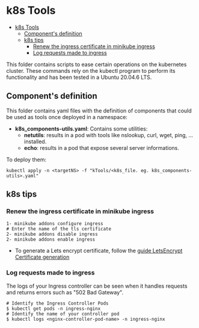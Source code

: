 # k8s Tools

- [k8s Tools](#k8s-tools)
  - [Component's definition](#components-definition)
  - [k8s tips](#k8s-tips)
    - [Renew the ingress certificate in minikube ingress](#renew-the-ingress-certificate-in-minikube-ingress)
    - [Log requests made to ingress](#log-requests-made-to-ingress)

This folder contains scripts to ease certain operations on the kubernetes cluster.
These commands rely on the kubectl program to perform its functionality and has been tested in a Ubuntu 20.04.6 LTS.    

## Component's definition
This folder contains yaml files with the definition of components that could be used as tools once deployed in a namespace:  
- **k8s_components-utils.yaml**: Contains some utilities:
  - **netutils**: results in a pod with tools like nslookup, curl, wget, ping, ... installed.
  - **echo**: results in a pod that expose several server informations.    

To deploy them:
```shell
kubectl apply -n <targetNS> -f "kTools/<k8s_file. eg. k8s_components-utils>.yaml"
```
## k8s tips
### Renew the ingress certificate in minikube ingress
  ```shell
  1- minikube addons configure ingress 
  # Enter the name of the tls certificate
  2- minikube addons disable ingress
  2- minikube addons enable ingress
  ```
- To generate a Lets encrypt certificate, follow the [guide LetsEncrypt Certificate generation](README-letsEncryptCertGeneration.md)

### Log requests made to ingress
The logs of your Ingress controller can be seen when it handles requests and returns errors such as "502 Bad Gateway".  
```shell
# Identify the Ingress Controller Pods
$ kubectl get pods -n ingress-nginx
# Identify the name of your controller pod
$ kubectl logs <nginx-controller-pod-name> -n ingress-nginx
```